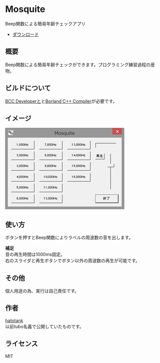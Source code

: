 # Mosquite
Beep関数による簡易年齢チェックアプリ
- [ダウンロード](https://github.com/hatotank/Mosquite/releases)

## 概要
Beep関数による簡易年齢チェックができます。プログラミング練習過程の産物。

## ビルドについて
[BCC Developerと](http://www.hi-ho.ne.jp/jun_miura/bccdev.htm)と[Borland C++ Compiler](http://www.embarcadero.com/jp/products/cbuilder/free-compiler)が必要です。

## イメージ
![Mosquite001](https://github.com/hatotank/Mosquite/blob/media/mosquite001.png)

## 使い方
ボタンを押すとBeep関数によりラベルの周波数の音を出します。

**補足**  
音の再生時間は1000ms固定。  
右のスライダと再生ボタンでボタン以外の周波数の再生が可能です。

## その他
個人用途の為、実行は自己責任です。    

## 作者
[hatotank](https://github.com/hatotank)  
以前tubo名義で公開していたものです。

## ライセンス
MIT